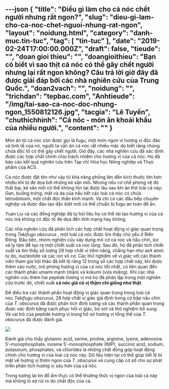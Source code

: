 ---json
{
    "title": "Điều gì làm cho cá nóc chết người nhưng rất ngon?",
    "slug": "dieu-gi-lam-cho-ca-noc-chet-nguoi-nhung-rat-ngon",
    "layout": "noidung.html",
    "category": "danh-muc.tin-tuc",
    "tag": [
        "tin-tuc"
    ],
    "date": "2019-02-24T17:00:00.000Z",
    "draft": false,
    "tieude": "",
    "doan gioi thieu": "",
    "doangioithieu": "Bạn có biết vì sao thịt cá nóc có thể gây chết người nhưng lại rất ngon không? Câu trả lời giờ đây đã được giải đáp bởi các nhà nghiên cứu của Trung Quốc.",
    "doan2vach": "",
    "noidung": "",
    "trichdan": "tepbac.com",
    "Anhtieude": "/img/tai-sao-ca-noc-doc-nhung-ngon_1550812126.jpg",
    "tacgia": "Lê Tuyến",
    "chuthichhinh": "Cá nóc - món ăn khoái khẩu của nhiều người.",
    "__content__": ""
}
---
<p>M&oacute;n ăn từ c&aacute; n&oacute;c c&ograve;n được gọi l&agrave; fugu, một m&oacute;n ngon v&igrave; hương vị độc đ&aacute;o v&agrave; tinh tế của n&oacute;, người ta vẫn ăn c&aacute; n&oacute;c rất nhiều mặc d&ugrave; biết rằng ch&uacute;ng chứa độc tố c&oacute; thể g&acirc;y chết người. Giờ đ&acirc;y, c&aacute;c nh&agrave; nghi&ecirc;n cứu đ&atilde; x&aacute;c định được c&aacute;c hợp chất ch&iacute;nh chịu tr&aacute;ch nhiệm cho hương vị của c&aacute; n&oacute;c. Họ đ&atilde; b&aacute;o c&aacute;o kết quả nghi&ecirc;n cứu tr&ecirc;n Tạp ch&iacute; H&oacute;a học N&ocirc;ng nghiệp v&agrave; Thực phẩm của ACS .</p>

<p>C&aacute; n&oacute;c được đặt t&ecirc;n như vậy từ khả năng phồng l&ecirc;n đến k&iacute;ch thước lớn hơn nhiều khi bị đe dọa bởi những kẻ săn mồi. Nhưng nếu cơ chế ph&ograve;ng vệ đ&oacute; thất bại, kẻ săn mồi c&oacute; thể kh&ocirc;ng tồn tại được l&acirc;u sau khi ăn thịt lo&agrave;i c&aacute; n&agrave;y: Gan, buồng trứng, mắt v&agrave; da của hầu hết c&aacute;c lo&agrave;i c&aacute; n&oacute;c c&oacute; chứa tetrodotoxin, một chất độc thần kinh mạnh. V&agrave; chỉ c&oacute; c&aacute;c đầu bếp chuy&ecirc;n nghiệp v&agrave; được đ&agrave;o tạo đặc biệt mới c&oacute; thể chuẩn bị fugu an to&agrave;n để ăn.</p>

<p>Yuan Liu v&agrave; c&aacute;c đồng nghiệp đ&atilde; tự hỏi liệu họ c&oacute; thể t&aacute;i tạo hương vị của c&aacute; n&oacute;c m&agrave; kh&ocirc;ng c&oacute; độc tố đe dọa đến t&iacute;nh mạng hay kh&ocirc;ng.</p>

<p>C&aacute;c nh&agrave; nghi&ecirc;n cứu đ&atilde; ph&acirc;n t&iacute;ch c&aacute;c hợp chất hoạt động vị gi&aacute;c quan trọng trong&nbsp;<em>Takifugu obscurus</em>&nbsp;, một lo&agrave;i c&aacute; n&oacute;c được t&igrave;m thấy chủ yếu ở Biển Đ&ocirc;ng. Đầu ti&ecirc;n, nh&oacute;m nghi&ecirc;n cứu x&acirc;y dựng m&ocirc; cơ c&aacute; n&oacute;c v&agrave; nấu ch&iacute;n, lọc v&agrave; ly t&acirc;m để tạo ra một chiết xuất c&aacute; n&oacute;c lỏng. Sau đ&oacute;, họ đ&atilde; ph&acirc;n t&iacute;ch chiết xuất v&agrave; t&igrave;m thấy số lượng 28 hợp chất vị tiềm năng, chẳng hạn như axit amin tự do, nucleotide v&agrave; c&aacute;c ion v&ocirc; cơ. C&aacute;c thử nghiệm về vị gi&aacute;c với c&aacute;c th&agrave;nh vi&ecirc;n tham gia hội thảo đ&atilde; tiết lộ rằng 12 trong số c&aacute;c hợp chất n&agrave;y, khi được th&ecirc;m v&agrave;o nước, m&ocirc; phỏng hương vị của c&aacute; n&oacute;c tốt nhất, c&oacute; li&ecirc;n quan đến c&aacute;c th&agrave;nh phần umami mạnh (mặn) v&agrave; kokumi (vừa miệng). Khi c&aacute;c nh&agrave; nghi&ecirc;n cứu th&ecirc;m hai peptide hương vị m&agrave; họ đ&atilde; ph&acirc;n lập trong một nghi&ecirc;n cứu trước đ&oacute;, chiết xuất&nbsp;<strong>c&aacute; n&oacute;c giả c&oacute; vị thậm ch&iacute; giống như thật</strong>.</p>

<p>Để điều tra c&aacute;c th&agrave;nh phần hoạt động vị gi&aacute;c quan trọng trong lo&agrave;i c&aacute; n&oacute;c&nbsp;<em>Takifugu obscurus</em>, 28 hợp chất vị gi&aacute;c giả định trong cơ bắp nấu ch&iacute;n của&nbsp;<em>T. obscurus</em>&nbsp;đ&atilde; được ph&acirc;n t&iacute;ch định lượng v&agrave; c&aacute;c th&agrave;nh phần quan trọng được x&aacute;c định bằng c&aacute;ch phục hồi vị gi&aacute;c, bỏ s&oacute;t v&agrave; thử nghiệm bổ sung. V&agrave; vai tr&ograve; của peptide hương vị trong hồ sơ hương vị tổng thể của&nbsp;<em>T. obscurus</em>&nbsp;đ&atilde; được đ&aacute;nh gi&aacute;.</p>

<p><img src="https://tepbac.com/upload/images/2019/02/ca-noc_1550812099.gif" /></p>

<p>Đ&aacute;nh gi&aacute; cho thấy glutamic acid, serine, proline, arginine, lysine, adenosine 5&prime;-monophosphate, inosine 5&prime;-monophosphate (IMP), succinic acid, sodium, potassium, phosphates, v&agrave; chlorides l&agrave; những chất đ&oacute;ng g&oacute;p hoạt động ch&iacute;nh cho hương vị của lo&agrave;i c&aacute; n&oacute;c n&agrave;y. Dữ liệu hiện tại c&oacute; thể gi&uacute;p tiết lộ b&iacute; mật về hương vị thơm ngon của&nbsp;<em>T. obscurus</em>&nbsp;v&agrave; cung cấp cơ sở cho sự ph&aacute;t triển ph&acirc;n t&iacute;ch hương vị s&acirc;u hơn của c&aacute; n&oacute;c.</p>

<p>Trong tương lai t&iacute;n đồ ẩm thực c&oacute; thể thưởng thức vị ngon của lo&agrave;i c&aacute; n&agrave;y m&agrave; kh&ocirc;ng lo sợ rủi ro do chất độc của c&aacute;.</p>
